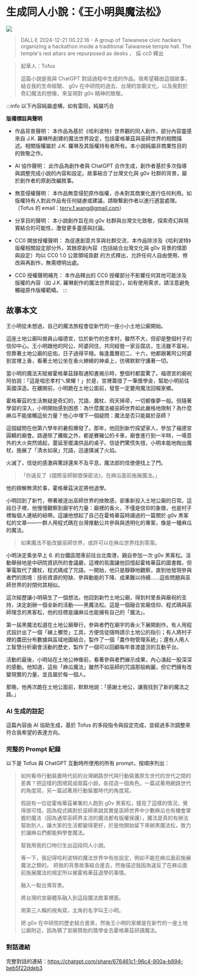 # 生成同人小說：《王小明與魔法松》


![](https://g0v.hackmd.io/_uploads/HyTgl7mr1l.png)
> DALL·E 2024-12-21 00.22.16 - A group of Taiwanese civic hackers organizing a hackathon inside a traditional Taiwanese temple hall. The temple's red altars are repurposed as desks ， 採 cc0 釋出

> 起草人：Tofus
> 
> 這篇小說是我與 ChatGPT 對話過程中生成的作品。我希望藉由這個故事，結合我的生命經驗、 g0v 在中研院的過去、台灣的宮廟文化，以及我對於奇幻魔法的想像，來呈現對 g0v 精神的致敬。


:::info
以下內容純屬虛構，如有雷同，純屬巧合

**版權標註與聲明**

- 作品背景聲明：
本作品為基於《哈利波特》世界觀的同人創作，部分內容靈感來自 J.K. 羅琳所創建的魔法世界設定，包括霍格華茲與巫師世界的相關描述。相關版權屬於 J.K. 羅琳及其版權持有者所有。本小說純屬非商業性目的的致敬之作。

- AI 協作聲明：
此作品為創作者與 ChatGPT 合作生成，創作者基於多次指導與調整完成小說的內容和設定。故事結合了台灣文化與 g0v 社群的背景，屬於創作者的原創改編敘事。

- 無意侵權聲明：
本作品無意侵犯原作版權，亦未對其商業化進行任何利用。如版權持有人對此作品有任何疑慮或建議，請聯繫創作者以進行適當處理。（Tofus 的 email：terry.f.wang@gmail.com）

- 分享目的聲明：
本小說創作旨在向 g0v 社群與台灣文化致敬，探索奇幻與現實結合的可能性，激發更多靈感與討論。

- CC0 開放授權聲明：
為促進創意共享與社群交流，本作品除涉及《哈利波特》版權相關設定部分外，其餘原創內容（包括結合台灣文化與 g0v 背景的情節與設定）均以 CC0 1.0 公眾領域貢獻 的方式釋出，允許任何人自由使用、修改與再創作，無需標明出處。

- CC0 授權聲明補充：
本作品釋出的 CC0 授權部分不影響任何其他可能涉及版權的內容（如 J.K. 羅琳創作的魔法世界設定）。如有使用需求，請注意避免觸碰原作版權範疇。
:::

## 故事本文

王小明從未想過，自己的魔法旅程會從新竹的一座小小土地公廟開始。

這座土地公廟叫做員山福德宮，位於新竹的忠孝村，雖然不大，但卻是整個村子的信仰中心。王小明跟他的阿公、阿婆同住，共同經營一家豆腐店，生活雖不富裕，但靠著土地公廟的庇佑，日子過得平穩。每逢農曆初二、十六，他都跟著阿公阿婆到宮裡上香，看著土地公坐在香火繚繞的神桌上，彷彿默默守護著一切。

當小明的魔法天賦被霍格華茲錄取通知書揭示時，整個村都震驚了。福德宮的廟祝阿伯說：「這是咱忠孝村ㄟ榮耀！」於是，宮裡籌措了一筆獎學金，幫助小明前往英國深造。在離開前，小明跪在土地公面前，發誓一定要用魔法回報家鄉。

霍格華茲的生活無疑是奇幻的，咒語、魔杖、飛天掃帚，一切都像夢一般。但隨著學習的深入，小明開始感到困惑：為什麼魔法被巫師世界如此嚴格地限制？為什麼麻瓜不能接觸這些力量？他心中埋下一個疑問：魔法是否只能屬於巫師？

這個疑問在他第六學年的暑假爆發了。那年，他回到新竹探望家人，參加了福德宮圓轎的廟會。路邊除了攤販之外，都是賽豬公的卡車，廟會進行到一半時，一場意外的大火突然燒起，蔓延至擺滿供品的桌子。信徒們驚慌失措，小明本能地掏出魔杖，施展了「清水如泉」咒語，迅速撲滅了火焰。

火滅了，信徒的感激與驚訝還來不及平息，魔法部的信使便找上了門。
> 
> 「你違反了《國際巫師聯盟保密法》，在麻瓜面前施展魔法。」
> 
他的辯解無濟於事，霍格華茲決定將他退學。

小明回到了新竹，帶著被逐出巫師世界的挫敗感，卻重新投入土地公廟的日常。這段日子裡，他慢慢觀察到廟宇的力量：廟裡的香火，不僅是信仰的象徵，也是村子裡每個人連結的紐帶。這讓他想起了自己在霍格華茲時讀過的一篇關於 g0v 黑客松的文章——一群人用程式碼在台灣推動公共參與與透明化的專案，像是一種麻瓜的魔法。

> 如果魔法不能改變巫師世界，或許可以在麻瓜世界找到答案。

小明決定乘坐早上 6. 的台鐵區間車前往台北南港，親自參加一次 g0v 黑客松。活動舉辦地是中研院資訊所的會議廳，這裡的氛圍讓他回憶起霍格華茲的圖書館，但筆電取代了魔杖，程式碼成了咒語。一開始，他只是靜靜地觀察，直到他發現參與者們的困境：技術資源的短缺、參與動能的下降、成果難以持續……這些問題與巫師世界的封閉何其相似。

這次經歷讓小明萌生了一個想法。他回到新竹土地公廟，得到村里長與廟祝的支持，決定創辦一個全新的活動——黑魔法松。這是一個融合宮廟信仰、程式碼與巫師理念的黑客松，他的目標是讓麻瓜也能擁有自己的「魔法」。

第一屆黑魔法松選在土地公廟舉行，參與者們在廟宇的香火下展開創作。有人用程式設計出了一個「線上擲筊」工具，方便信徒隨時請示土地公的指引；有人將村子裡的農田分布數據與區域地圖結合，製作了一個「農作物管理系統」；還有人用人工智慧分析廟會活動的歷史，製作了一個可以回顧每年普渡盛況的互動平台。

活動的最後，小明站在土地公神像前，看著參與者們展示成果，內心湧起一股深深的感動。他知道，這些「麻瓜魔法」雖然不如巫師的咒語那般絢麗，但它們擁有改變現實的力量，並且屬於每一個人。

那晚，他再次跪在土地公面前，默默地說：「感謝土地公，讓我找到了新的魔法之路。」

### AI 生成的註記
這篇內容由 AI 協助生成，基於 Tofus 的多段指令與設定完成，並經過多次調整來符合我希望的表達方向。

### 完整的 Prompt 紀錄
以下是 Tofus 與 ChatGPT 互動時所使用的所有 prompt，按順序列出：
> 如何看待行動裝置時代前的台灣網路世代與行動裝置原生世代的世代之間的差異？把這樣的困境寫成兩篇小說，各捏造一個角色。一篇試著用網路世代的角度寫，另一篇試著用行動裝置時代的角度寫。
> 
> 假設有一位從霍格華茲畢業的人跑到 g0v 黑客松，撞見了這樣的情況，覺得很可惜，因為程式碼對於巫師來說其實是巫師世界中少數麻瓜也有機會掌握的魔法（因為通常巫師界主流的魔法都有版權保護），魔法是真的有辦法幫助別人，讓大家的生活都變得更好，於是他開始留下來辦黑魔法松，致力於讓麻瓜們都能夠學會魔法。
> 
> 幫我用我的口吻衍生出這段同人小說。
> 
> 等一下，我記得哈利波特的魔法世界中有些設定，例如不能在麻瓜面前施展魔法之類的。
> 把我的背景故事結合進去，然後描述我因為違反了在麻瓜面前施展魔法的規定所以被霍格華茲退學的事情。
> 
> 融入一點台灣背景。
> 
> 將台灣的宮廟體系融入到這段魔法敘事裡面。
> 
> 用第三人稱的視角寫，主角的名字叫王小明。
> 
> 把 g0v 在中研院的歷史結合進來，然後王小明的家鄉是在新竹的一座土地公廟附近，因為領了宮廟贊助的獎學金去霍格華茲研讀魔法。


### 對話連結
完整對話的連結：https://chatgpt.com/share/676461c1-96c4-800a-b894-beb5f22ddeb3
